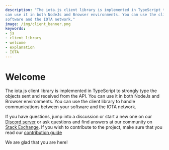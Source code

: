 ```yaml
---
description: "The iota.js client library is implemented in TypeScript to strongly type the objects sent and received from the API. You
can use it in both NodeJs and Browser environments. You can use the client library to handle communications between your
software and the IOTA network."
image: /img/client_banner.png
keywords:
- js
- client library
- welcome
- explanation
- IOTA
---
```


# Welcome

The iota.js client library is implemented in TypeScript to strongly type the objects sent and received from the API. You
can use it in both NodeJs and Browser environments. You can use the client library to handle communications between your
software and the IOTA network. 

If you have questions, jump into a discussion or start a new one on our [Discord server](https://discord.iota.org) or
ask questions and find answers at our community on [Stack Exchange](https://iota.stackexchange.com/). If you wish to
contribute to the project, make sure that you read our [contribution guide](contribute.md)

We are glad that you are here!
